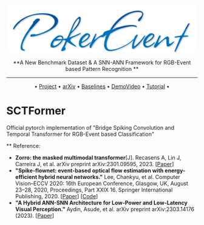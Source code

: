 <div align="center">
<img src="https://github.com/Event-AHU/SSTFormer/blob/main/figures/pokerevent2.png" width="600">
  
**A New Benchmark Dataset \& A SNN-ANN Framework for RGB-Event based Pattern Recognition **

------

<p align="center">
  • <a href="https://sites.google.com/view/viseventtrack/">Project</a> •
  <a href="https://arxiv.org/abs/2108.05015">arXiv</a> • 
  <a href="https://github.com/wangxiao5791509/RGB-DVS-SOT-Baselines">Baselines</a> •
  <a href="https://youtu.be/U4uUjci9Gjc">DemoVideo</a> • 
  <a href="https://youtu.be/vGwHI2d2AX0">Tutorial</a> •
</p>

</div>




# SCTFormer
Official pytorch implementation of "Bridge Spiking Convolution and Temporal Transformer for RGB-Event based Classification"



** Reference: 
* **Zorro: the masked multimodal transformer**[J]. Recasens A, Lin J, Carreira J, et al. arXiv preprint arXiv:2301.09595, 2023. [[Paper](https://arxiv.org/pdf/2301.09595.pdf)] 
* **"Spike-flownet: event-based optical flow estimation with energy-efficient hybrid neural networks."** Lee, Chankyu, et al.  Computer Vision–ECCV 2020: 16th European Conference, Glasgow, UK, August 23–28, 2020, Proceedings, Part XXIX 16. Springer International Publishing, 2020. 
[[Paper](https://www.ecva.net/papers/eccv_2020/papers_ECCV/papers/123740358.pdf)] 
[[Code](https://github.com/chan8972/Spike-FlowNet)]
* **"A Hybrid ANN-SNN Architecture for Low-Power and Low-Latency Visual Perception."** Aydin, Asude, et al.  arXiv preprint arXiv:2303.14176 (2023). 
[[Paper](https://arxiv.org/pdf/2303.14176.pdf)]


